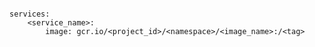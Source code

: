<!-- usedin: [ _includes/_inlines/Deployment/common/building-your-service/building-your-service_image-v1.md] -->

```

services:
    <service_name>:
        image: gcr.io/<project_id>/<namespace>/<image_name>:/<tag>

```
